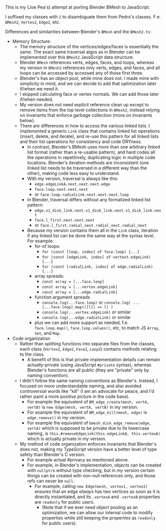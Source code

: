 This is my (Joe Pea's) attempt at porting Blender BMesh to JavaScript.

I suffixed my classes with `2` to disambiguate them from Pedro's classes. F.e.
`BMesh2`, `Vertex2`, `Edge2`, etc.

Differences and similarities between Blender's `BMesh` and the `BMesh2.ts`:

- Memory Structure:
  - The memory structure of the vertices/edges/faces is essentially the same.
    The exact same traversal algos as in Blender can be implemented over this
    `BMesh2` JavaScript data structure.
  - Blender `BMesh` references verts, edges, faces, and loops, whereas my
    version in `BMesh2` references only verts, edges, and faces, and all loops can
    be accessed by accessed any of those first three.
  - Blender's has an object pool, while mine does not. I made mine with
    simplicity in mind, and we can decide to add that optimization later if/when
    we need it.
  - I skipped calculating face or vertex normals. We can add those later if/when
    needed.
  - My version does not need explicit reference clean up except to remove items
    from the top level collections in `BMesh2`, instead relying on invariants that
    enforce garbage collection (more on invariants below).
  - There are differences in how to access the various linked lists. I
    implemented a generic `Link` class that contains linked list operations
    (insert, delete, and iterate), and re-use this pattern for all linked lists
    and their list operations for consistency and code DRYness.
    - In contrast, Blender's BMesh uses more than one arbitrary linked list
      format (rather than a re-usable pattern), and hard codes all the operations
      in repetitively, duplicating logic in multiple code locations. Blender's
      iteration methods are inconsistent (one linked list needs to be traversed in
      a different way than the other), making code less easy to understand.
    - With my version, traversal is always like this:
      - `edge.edgeLinkA.next.next.next.edge`
      - `face.loop.next.next.next`
      - or `face.loop.radialLink.next.next.next.loop`
    - In Blender, traversal differs without any formalized linked list pattern:
      - `edge.v1_disk_link.next.v1_disk_link.next.v1_disk_link.next`
      - `face.l_first.next.next.next`
      - or `face.l_first.radial_next.radial_next.radial_next`
    - Because my version contains them all in the `Link` class, iteration if any linked list can be done the same way at the syntax level. For example:
      - for-of loops:
        - `for (const [loop, index] of face.loop) {...}`
        - `for (const [edgeLink, index] of vertext.edgeLink) {...}`
        - `for (const [radialLink, index] of edge.radialLink) {...}`
      - array spreads:
        - `const array = [...face.loop]`
        - `const array = [...vertex.edgeLink]`
        - `const array = [...edge.radialLink]`
      - function argument spreads
        - `console.log(...face.loop)` or `console.log( ...[...face.loop].map(([l]) => l) )`
        - `console.log(...vertex.edgeLink)` or similar
        - `console.log(...edge.radialLink)` or similar
      - plus we can add more support as needed, f.e. `face.loop.map()`,
        `face.loop.values()`, etc, to match JS `Array`, `Set`, and `Map`.
- Code organization
  - Rather than splitting functions into separate files from the classes, each
    class (`Vertex2`, `Edge2`, `Face2`, `Loop2`) contains methods relating to the
    class.
    - A benefit of this is that private implementation details can remain
      actually-private (using JavaScript `#private` syntax), whereas Blender's
      functions are all public (they are "private" only by naming convention).
  - I didn't follow the same naming conventions as Blender's. Instead, I focused
    on more understandable naming, and also avoided controversial words like
    "kill" (I am an advocate for peace, and I'd rather paint a more positive
    picture in the code base).
    - For example the equivalent of `BM_edge_create(mesh, vertA, vertB)` is `new Edge(mesh, vertA, vertB)` in my version.
    - For example the equivalent of `BM_edge_kill(mesh, edge)` is
      `edge.remove()` in my version.
    - For example the equivalent of `bmesh_disk_edge_remove(edge, vertA)` which
      is supposed to be private due to its lowercase naming, is
      `this.#removeEdgeLink(this.edgeLinkA, this.vertexA)` which is actually
      private in my version.
  - My method of code organization enforces invariants that Blender's does not,
    making my TypeScript version have a better level of type safety than
    Blender's C version.
    - For example actual #privacy as mentioned above.
    - For example, in Blender's implementation, objects can be created with
      `nullptr`s without type checking, but in my version certain things can be
      created with non-null references only, and those refs can never be `null`.
      - For example, calling `new Edge(mesh, vertex1, vertex2)` ensures that an
        edge _always_ has two vertices as soon as it is directly instantiated, and
        its `.vertexA` and `.vertexB` properties are `readonly` for public users.
        - (Note that if we ever need object pooling as an optimization, we can
          allow our internal code to modify properties while still keeping the
          properties as `readonly` for public users).
